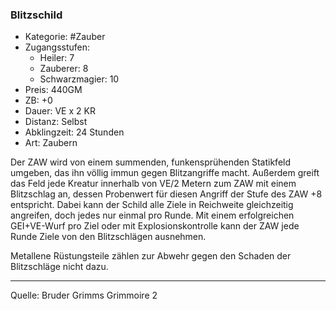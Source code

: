 ### Blitzschild

- Kategorie: #Zauber
- Zugangsstufen:
  - Heiler: 7
  - Zauberer: 8
  - Schwarzmagier: 10
- Preis: 440GM
- ZB: +0
- Dauer: VE x 2 KR
- Distanz: Selbst
- Abklingzeit: 24 Stunden
- Art: Zaubern

Der ZAW wird von einem summenden, funkensprühenden Statikfeld umgeben, das ihn völlig immun gegen Blitzangriffe macht. Außerdem greift das Feld jede Kreatur innerhalb von VE/2 Metern zum ZAW mit einem Blitzschlag an, dessen Probenwert für diesen Angriff der Stufe des ZAW +8 entspricht. Dabei kann der Schild alle Ziele in Reichweite gleichzeitig angreifen, doch jedes nur einmal pro Runde. Mit einem erfolgreichen GEI+VE-Wurf pro Ziel oder mit Explosionskontrolle kann der ZAW jede Runde Ziele von den Blitzschlägen ausnehmen.

Metallene Rüstungsteile zählen zur Abwehr gegen den Schaden der Blitzschläge nicht dazu.

---

Quelle: Bruder Grimms Grimmoire 2
